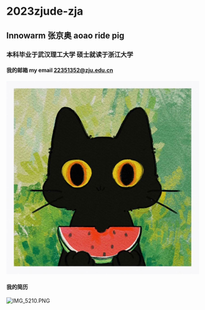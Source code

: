 # 2023zjude-zja
## Innowarm 张京奥 aoao ride pig
### 本科毕业于武汉理工大学 硕士就读于浙江大学
#### 我的邮箱 my email 22351352@zju.edu.cn
![WechatIMG5.jpg](IMG/WechatIMG5.jpg)
#### 我的简历
![IMG_5210.PNG](IMG/IMG_5210.PNG)
